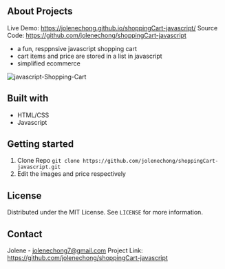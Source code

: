 ## About Projects
Live Demo: https://jolenechong.github.io/shoppingCart-javascript/
Source Code: https://github.com/jolenechong/shoppingCart-javascript
- a fun, resppnsive javascript shopping cart
- cart items and price are stored in a list in javascript
- simplified ecommerce
<img src="https://i.ibb.co/4NbfJrL/javascript-Shopping-Cart.png" alt="javascript-Shopping-Cart" >

## Built with
- HTML/CSS
- Javascript

## Getting started
1. Clone Repo
```git clone https://github.com/jolenechong/shoppingCart-javascript.git```
2. Edit the images and price respectively

## License
Distributed under the MIT License. See `LICENSE` for more information.


## Contact
Jolene - [jolenechong7@gmail.com](mailto:jolenechong7@gmail.com)
Project Link: https://github.com/jolenechong/shoppingCart-javascript
